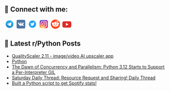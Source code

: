 ## 🔎 Connect with me:
[<img src="https://github.com/bullbesh/bullbesh/blob/main/images/Telegram.png" width="32" height="32" />](https://t.me/bullbesh)
[<img src="https://github.com/bullbesh/bullbesh/blob/main/images/VK.png" width="32" height="32" />](https://vk.com/bullbesh)
[<img src="https://github.com/bullbesh/bullbesh/blob/main/images/Twitter.png" width="32" height="32" />](https://twitter.com/bullbesh1)
[<img src="https://github.com/bullbesh/bullbesh/blob/main/images/Instagram.png" width="32" height="32" />](https://www.instagram.com/bullbesh)
[<img src="https://github.com/bullbesh/bullbesh/blob/main/images/Reddit.png" width="32" height="32" />](https://www.reddit.com/user/bullbesh)
[<img src="https://github.com/bullbesh/bullbesh/blob/main/images/YouTube.png" width="32" height="32" />](https://www.youtube.com/channel/UCtfjRs6uzgq5mfm8S06WTcg)

## 📕 Latest r/Python Posts
<!-- BLOG-POST-LIST:START -->
- [QualityScaler 2.11 - image/video AI upscaler app](https://www.reddit.com/r/Python/comments/18e8ox1/qualityscaler_211_imagevideo_ai_upscaler_app/)
- [Python](https://www.reddit.com/r/Python/comments/18e4qaq/python/)
- [The Dawn of Concurrency and Parallelism: Python 3.12 Starts to Support a Per-Interpreter GIL](https://www.reddit.com/r/Python/comments/18e0q7p/the_dawn_of_concurrency_and_parallelism_python/)
- [Saturday Daily Thread: Resource Request and Sharing! Daily Thread](https://www.reddit.com/r/Python/comments/18e0fjt/saturday_daily_thread_resource_request_and/)
- [Built a Python script to get Spotify stats!](https://www.reddit.com/r/Python/comments/18dyf8o/built_a_python_script_to_get_spotify_stats/)
<!-- BLOG-POST-LIST:END -->
